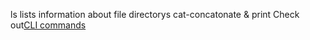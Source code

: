 ls lists information about file directorys
cat-concatonate & print
Check out[CLI commands](docs/cli.md)